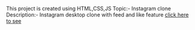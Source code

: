 This project is created using HTML,CSS,JS
Topic:- Instagram clone
Description:- Instagram desktop clone with feed and like feature 
[click here to see](https://tigerbhai16.github.io/HTML-CSS-JS/instagram%20clone/instagram.html) 
